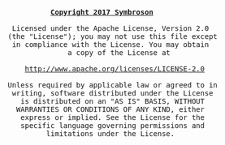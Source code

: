 <pre>
          <u><b>Copyright 2017 Symbroson</b></u>

 Licensed under the Apache License, Version 2.0
(the "License"); you may not use this file except
 in compliance with the License. You may obtain
              a copy of the License at

    <a href="">http://www.apache.org/licenses/LICENSE-2.0</a>

Unless required by applicable law or agreed to in
 writing, software distributed under the License
   is distributed on an "AS IS" BASIS, WITHOUT
  WARRANTIES OR CONDITIONS OF ANY KIND, either
   express or implied. See the License for the
   specific language governing permissions and
         limitations under the License.
</pre>